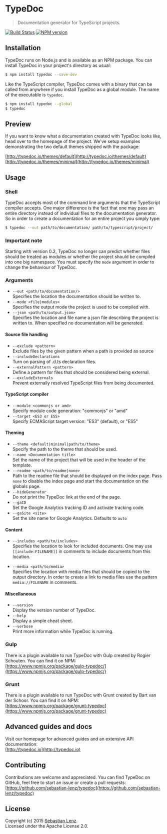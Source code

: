 # TypeDoc

> Documentation generator for TypeScript projects.

[![Build Status](https://travis-ci.org/sebastian-lenz/typedoc.svg?branch=master)](https://travis-ci.org/sebastian-lenz/typedoc) [![NPM version](https://badge.fury.io/js/typedoc.svg)](http://badge.fury.io/js/typedoc)


## Installation

TypeDoc runs on Node.js and is available as an NPM package. You can install TypeDoc
in your project's directory as usual:

```bash
$ npm install typedoc --save-dev
```

Like the TypeScript compiler, TypeDoc comes with a binary that can be called from anywhere
if you install TypeDoc as a global module. The name of the executable is ``typedoc``.

```bash
$ npm install typedoc --global
$ typedoc
```


## Preview

If you want to know what a documentation created with TypeDoc looks like, head over
to the homepage of the project. We've setup examples demonstrating the two default
themes shipped with the package:

[http://typedoc.io/themes/default](http://typedoc.io/themes/default)<br>
[http://typedoc.io/themes/minimal](http://typedoc.io/themes/minimal)


## Usage

### Shell

TypeDoc accepts most of the command line arguments that the TypeScript compiler accepts. One major
difference is the fact that one may pass an entire directory instead of individual files to the documentation
generator. So in order to create a documentation for an entire project you simply type:

```bash
$ typedoc --out path/to/documentation/ path/to/typescript/project/
```

### Important note

Starting with version 0.2, TypeDoc no longer can predict whether files should be treated as modules
or whether the project should be compiled into one big namespace. You must specify the `mode` argument
in order to change the behaviour of TypeDoc.


### Arguments

* `--out <path/to/documentation/>`<br>
  Specifies the location the documentation should be written to.
* `--mode <file|modules>`<br>
  Specifies the output mode the project is used to be compiled with.
* `--json <path/to/output.json>`<br>
  Specifies the location and file name a json file describing the project is written to. When specified no documentation will be generated.

#### Source file handling
* `--exclude <pattern>`<br>
  Exclude files by the given pattern when a path is provided as source
* `--includeDeclarations`<br>
  Turn on parsing of .d.ts declaration files.
* `--externalPattern <pattern>`<br>
  Define a pattern for files that should be considered being external.
* `--excludeExternals`<br>
  Prevent externally resolved TypeScript files from being documented.

#### TypeScript compiler
* `--module <commonjs or amd>`<br>
  Specify module code generation: "commonjs" or "amd"
* `--target <ES3 or ES5>`<br>
  Specify ECMAScript target version: "ES3" (default), or "ES5"

#### Theming
* `--theme <default|minimal|path/to/theme>`<br>
  Specify the path to the theme that should be used.
* `--name <Documentation title>`<br>
  Set the name of the project that will be used in the header of the template.
* `--readme <path/to/readme|none>`<br>
  Path to the readme file that should be displayed on the index page. Pass `none` to disable the index page
  and start the documentation on the globals page.
* `--hideGenerator`<br>
  Do not print the TypeDoc link at the end of the page.
* `--gaID`<br>
  Set the Google Analytics tracking ID and activate tracking code.
* `--gaSite <site>`<br>
  Set the site name for Google Analytics. Defaults to `auto`

#### Content
* `--includes <path/to/includes>`<br>
  Specifies the location to look for included documents. One may use <code>[[include:FILENAME]]</code>
  in comments to include documents from this location.

* `--media <path/to/media>`<br>
  Specifies the location with media files that should be copied to the output directory. In order to create
  a link to media files use the pattern <code>media://FILENAME</code> in comments.

#### Miscellaneous
* `--version`<br>
  Display the version number of TypeDoc.
* `--help`<br>
  Display a simple cheat sheet.
* `--verbose`<br>
  Print more information while TypeDoc is running.


### Gulp

There is a plugin available to run TypeDoc with Gulp created by Rogier Schouten. You can find it on NPM:<br>
[https://www.npmjs.org/package/gulp-typedoc/](https://www.npmjs.org/package/gulp-typedoc/)


### Grunt

There is a plugin available to run TypeDoc with Grunt created by Bart van der Schoor. You can find it on NPM:<br>
[https://www.npmjs.org/package/grunt-typedoc](https://www.npmjs.org/package/grunt-typedoc)


## Advanced guides and docs

Visit our homepage for advanced guides and an extensive API documentation:<br>
[http://typedoc.io](http://typedoc.io)


## Contributing

Contributions are welcome and appreciated. You can find TypeDoc on GitHub, feel free to start
an issue or create a pull requests:<br>
[https://github.com/sebastian-lenz/typedoc](https://github.com/sebastian-lenz/typedoc)


## License

Copyright (c) 2015 [Sebastian Lenz](http://www.sebastian-lenz.de).<br>
Licensed under the Apache License 2.0.
